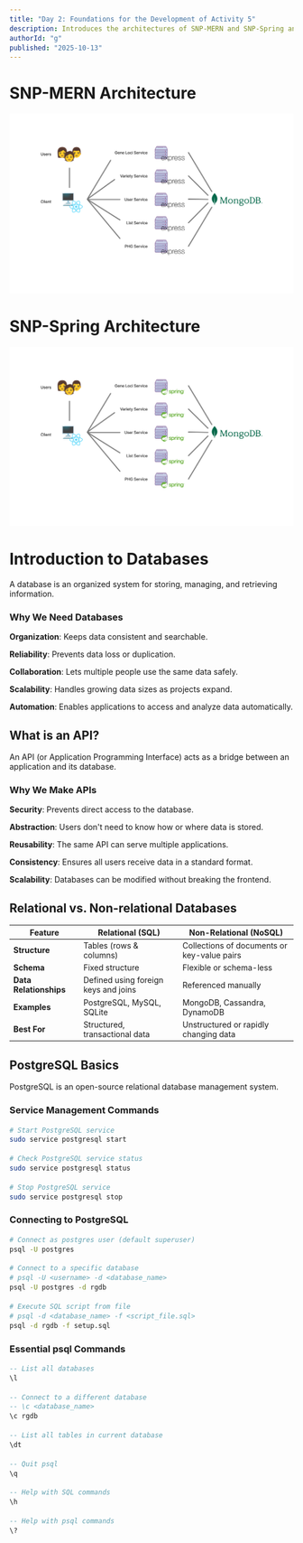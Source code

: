 ```yaml
---
title: "Day 2: Foundations for the Development of Activity 5"
description: Introduces the architectures of SNP-MERN and SNP-Spring and covers fundamental concepts in databases relevant to the development of the PH Rice GDB.
authorId: "g"
published: "2025-10-13"
---
```


# SNP-MERN Architecture

![SNP-MERN Architecture](/public/assets/snp-mern-architecture.png)

# SNP-Spring Architecture

![SNP-Spring Architecture](/public/assets/snp-spring-architecture.png)

# Introduction to Databases

A database is an organized system for storing, managing, and retrieving information.

### Why We Need Databases

**Organization**: Keeps data consistent and searchable.

**Reliability**: Prevents data loss or duplication.

**Collaboration**: Lets multiple people use the same data safely.

**Scalability**: Handles growing data sizes as projects expand.

**Automation**: Enables applications to access and analyze data automatically.

## What is an API?

An API (or Application Programming Interface) acts as a bridge between an application and its database.

### Why We Make APIs

**Security**: Prevents direct access to the database.

**Abstraction**: Users don't need to know how or where data is stored.

**Reusability**: The same API can serve multiple applications.

**Consistency**: Ensures all users receive data in a standard format.

**Scalability**: Databases can be modified without breaking the frontend.

## Relational vs. Non-relational Databases

| Feature                | **Relational (SQL)**                 | **Non-Relational (NoSQL)**                  |
| ---------------------- | ------------------------------------ | ------------------------------------------- |
| **Structure**          | Tables (rows & columns)              | Collections of documents or key-value pairs |
| **Schema**             | Fixed structure                      | Flexible or schema-less                     |
| **Data Relationships** | Defined using foreign keys and joins | Referenced manually                         |
| **Examples**           | PostgreSQL, MySQL, SQLite            | MongoDB, Cassandra, DynamoDB                |
| **Best For**           | Structured, transactional data       | Unstructured or rapidly changing data       |

<!-- | **Query Language**     | SQL (Structured Query Language)      | Specialized APIs or JSON-style queries      | -->

## PostgreSQL Basics

PostgreSQL is an open-source relational database management system.

### Service Management Commands

```bash
# Start PostgreSQL service
sudo service postgresql start

# Check PostgreSQL service status
sudo service postgresql status

# Stop PostgreSQL service
sudo service postgresql stop
```

### Connecting to PostgreSQL

```bash
# Connect as postgres user (default superuser)
psql -U postgres

# Connect to a specific database
# psql -U <username> -d <database_name>
psql -U postgres -d rgdb

# Execute SQL script from file
# psql -d <database_name> -f <script_file.sql>
psql -d rgdb -f setup.sql
```

### Essential psql Commands

```sql
-- List all databases
\l

-- Connect to a different database
-- \c <database_name>
\c rgdb

-- List all tables in current database
\dt

-- Quit psql
\q

-- Help with SQL commands
\h

-- Help with psql commands
\?
```
